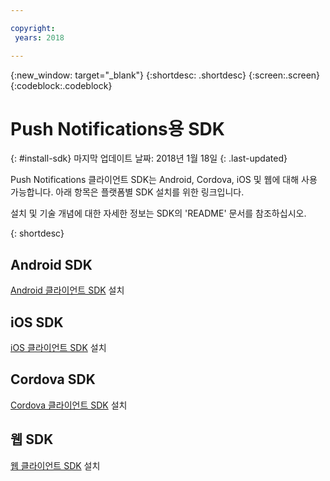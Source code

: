 ```yaml
---

copyright:
 years: 2018

---
```


{:new_window: target="_blank"}
{:shortdesc: .shortdesc}
{:screen:.screen}
{:codeblock:.codeblock}

# Push Notifications용 SDK
{: #install-sdk}
마지막 업데이트 날짜: 2018년 1월 18일
{: .last-updated}

Push Notifications 클라이언트 SDK는 Android, Cordova, iOS 및 웹에 대해 사용 가능합니다. 아래 항목은 플랫폼별 SDK 설치를 위한 링크입니다. 

설치 및 기술 개념에 대한 자세한 정보는 SDK의 'README' 문서를 참조하십시오. 

{: shortdesc}

## Android SDK

   [Android 클라이언트 SDK](https://github.com/ibm-bluemix-mobile-services/bms-clientsdk-android-push) 설치


## iOS SDK

   [iOS 클라이언트 SDK](https://github.com/ibm-bluemix-mobile-services/bms-clientsdk-swift-push) 설치

## Cordova SDK

   [Cordova 클라이언트 SDK](https://github.com/ibm-bluemix-mobile-services/bms-clientsdk-cordova-plugin-push) 설치


## 웹 SDK

   [웹 클라이언트 SDK](https://github.com/ibm-bluemix-mobile-services/bms-clientsdk-javascript-webpush) 설치